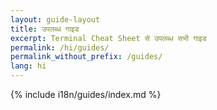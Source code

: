 ```yaml
---
layout: guide-layout
title: उपलब्ध गाइड
excerpt: Terminal Cheat Sheet से उपलब्ध सभी गाइड
permalink: /hi/guides/
permalink_without_prefix: /guides/
lang: hi
---
```


{% include i18n/guides/index.md %}